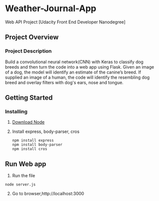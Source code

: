 # Weather-Journal-App

Web API Project [Udacity Front End Developer Nanodegree]

## Project Overview
### Project Description
Build a convolutional neural network(CNN) with Keras to classify dog breeds and then turn the code into a web app using Flask. Given an image of a dog, the model will identify an estimate of the canine’s breed. If supplied an image of a human, the code will identify the resembling dog breed and overlay filters with dog's ears, nose and tongue.


## Getting Started
### Installing
1. [Download Node](https://nodejs.org/en/download/)

2. Install express, body-parser, cros 
	```
	npm install express
  	npm install body-parser
  	npm install cros
	```  

## Run Web app
1. Run the file
```
node server.js
```

2. Go to browser,http://localhost:3000

